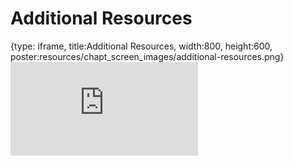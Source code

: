 # Additional Resources
 
{type: iframe, title:Additional Resources, width:800, height:600, poster:resources/chapt_screen_images/additional-resources.png}
![](https://hutchdatascience.org/NIH_Data_Sharing/additional-resources.html)
 

 
